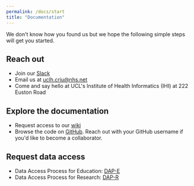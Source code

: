 ```yaml
---
permalink: /docs/start
title: "Documentation"
---
```


We don't know how you found us but we hope the following simple steps will get you started.

## Reach out

- Join our [Slack](https://join.slack.com/t/safehr-community/shared_invite/zt-2u0fbklhz-pcg4wGR~s1aXWbLEsqjUKg)
- Email us at [uclh.criu@nhs.net](mailto:uclh.criu@nhs.net)
- Come and say hello at UCL's Institute of Health Informatics (IHI) at 222 Euston Road

## Explore the documentation

- Request access to our [wiki](https://uclh.slab.com/public/topics/safehr-ljd88xi3)
- Browse the code on [GitHub](https://github.com/safehr-data). Reach out with your GitHub username if you'd like to become a collaborator.

## Request data access

- Data Access Process for Education: [DAP-E](dap-education)
- Data Access Process for Research: [DAP-R](dap-research)

